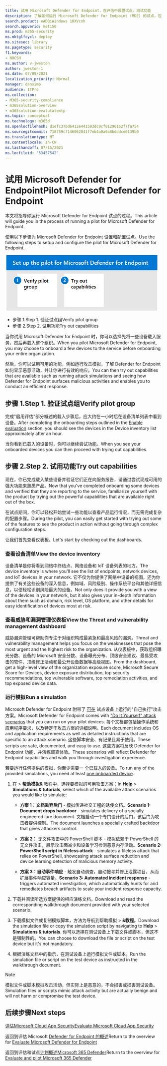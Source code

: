 ```yaml
---
title: 试用 Microsoft Defender for Endpoint，在评估中设置试点、测试功能
description: 了解如何运行 Microsoft Defender for Endpoint (MDE) 的试点，包括验证试点组和试用功能。
search.product: eADQiWindows 10XVcnh
search.appverid: met150
ms.prod: m365-security
ms.mktglfcycl: deploy
ms.sitesec: library
ms.pagetype: security
f1.keywords:
- NOCSH
ms.author: v-jweston
author: jweston-1
ms.date: 07/09/2021
localization_priority: Normal
manager: dansimp
audience: ITPro
ms.collection:
- M365-security-compliance
- m365solution-overview
- m365solution-evalutatemtp
ms.topic: conceptual
ms.technology: m365d
ms.openlocfilehash: d1efc37bd6412e441593dc9cf81296162f7fa754
ms.sourcegitcommit: 718759c7146062841f7eb4a0a9a8bdddce0139b0
ms.translationtype: MT
ms.contentlocale: zh-CN
ms.lasthandoff: 07/15/2021
ms.locfileid: "53457542"
---
```

# <a name="pilot-microsoft-defender-for-endpoint"></a><span data-ttu-id="4853a-103">试用 Microsoft Defender for Endpoint</span><span class="sxs-lookup"><span data-stu-id="4853a-103">Pilot Microsoft Defender for Endpoint</span></span>

<span data-ttu-id="4853a-104">本文将指导你运行 Microsoft Defender for Endpoint 试点的过程。</span><span class="sxs-lookup"><span data-stu-id="4853a-104">This article will guide you in the process of running a pilot for Microsoft Defender for Endpoint.</span></span> 

<span data-ttu-id="4853a-105">使用以下步骤为 Microsoft Defender for Endpoint 设置和配置试点。</span><span class="sxs-lookup"><span data-stu-id="4853a-105">Use the following steps to setup and configure the pilot for Microsoft Defender for Endpoint.</span></span> 

![将 Microsoft Defender for Identity 添加到 Defender 评估环境的步骤](../../media/defender/m365-defender-endpoint-pilot-steps.png)

- <span data-ttu-id="4853a-107">步骤 1.</span><span class="sxs-lookup"><span data-stu-id="4853a-107">Step 1.</span></span> <span data-ttu-id="4853a-108">验证试点组</span><span class="sxs-lookup"><span data-stu-id="4853a-108">Verify pilot group</span></span>
- <span data-ttu-id="4853a-109">步骤 2.</span><span class="sxs-lookup"><span data-stu-id="4853a-109">Step 2.</span></span> <span data-ttu-id="4853a-110">试用功能</span><span class="sxs-lookup"><span data-stu-id="4853a-110">Try out capabilities</span></span>

<span data-ttu-id="4853a-111">当你试用 Microsoft Defender for Endpoint 时，你可以选择先将一些设备载入服务，然后再载入整个组织。</span><span class="sxs-lookup"><span data-stu-id="4853a-111">When you pilot Microsoft Defender for Endpoint, you may choose to onboard a few devices to the service before onboarding your entire organization.</span></span>  

<span data-ttu-id="4853a-112">然后，你可以试用可用的功能，例如运行攻击模拟，了解 Defender for Endpoint 如何显示恶意活动，并让你进行有效的响应。</span><span class="sxs-lookup"><span data-stu-id="4853a-112">You can then try out capabilities that are available such as running attack simulations and seeing how Defender for Endpoint surfaces malicious activities and enables you to conduct an efficient response.</span></span> 

## <a name="step-1-verify-pilot-group"></a><span data-ttu-id="4853a-113">步骤 1.</span><span class="sxs-lookup"><span data-stu-id="4853a-113">Step 1.</span></span> <span data-ttu-id="4853a-114">验证试点组</span><span class="sxs-lookup"><span data-stu-id="4853a-114">Verify pilot group</span></span>
<span data-ttu-id="4853a-115">完成"启用评估"部分概述的载入步骤后[](eval-defender-endpoint-enable-eval.md)，应大约在一小时后在设备清单列表中看到设备。</span><span class="sxs-lookup"><span data-stu-id="4853a-115">After completing the onboarding steps outlined in the [Enable evaluation](eval-defender-endpoint-enable-eval.md) section, you should see the devices in the Device inventory list approximately after an hour.</span></span> 

<span data-ttu-id="4853a-116">当你看到已载入的设备时，你可以继续尝试功能。</span><span class="sxs-lookup"><span data-stu-id="4853a-116">When you see your onboarded devices you can then proceed with trying out capabilities.</span></span> 

## <a name="step-2-try-out-capabilities"></a><span data-ttu-id="4853a-117">步骤 2.</span><span class="sxs-lookup"><span data-stu-id="4853a-117">Step 2.</span></span> <span data-ttu-id="4853a-118">试用功能</span><span class="sxs-lookup"><span data-stu-id="4853a-118">Try out capabilities</span></span>
<span data-ttu-id="4853a-119">现在，你已完成载入某些设备并验证它们正在向服务报告，请通过尝试现成可用的强大功能来熟悉产品。</span><span class="sxs-lookup"><span data-stu-id="4853a-119">Now that you've completed onboarding some devices and verified that they are reporting to the service, familiarize yourself with the product by trying out the powerful capabilities that are available right out of the box.</span></span>

<span data-ttu-id="4853a-120">在试点期间，你可以轻松开始尝试一些功能以查看产品运行情况，而无需完成复杂的配置步骤。</span><span class="sxs-lookup"><span data-stu-id="4853a-120">During the pilot, you can easily get started with trying out some of the features to see the product in action without going through complex configuration steps.</span></span>

<span data-ttu-id="4853a-121">让我们首先查看仪表板。</span><span class="sxs-lookup"><span data-stu-id="4853a-121">Let's start by checking out the dashboards.</span></span>

### <a name="view-the-device-inventory"></a><span data-ttu-id="4853a-122">查看设备清单</span><span class="sxs-lookup"><span data-stu-id="4853a-122">View the device inventory</span></span>
<span data-ttu-id="4853a-123">设备清单是你将看到网络中终结点、网络设备和 IoT 设备列表的地方。</span><span class="sxs-lookup"><span data-stu-id="4853a-123">The device inventory is where you'll see the list of endpoints, network devices, and IoT devices in your network.</span></span> <span data-ttu-id="4853a-124">它不仅为你提供了网络中设备的视图，还为你提供了有关这些设备的深入信息，例如域、风险级别、操作系统平台和其他详细信息，以便轻松识别风险最大的设备。</span><span class="sxs-lookup"><span data-stu-id="4853a-124">Not only does it provide you with a view of the devices in your network, but it also gives your in-depth information about them such as  domain, risk level, OS platform, and other details for easy identification of devices most at risk.</span></span>

### <a name="view-the-threat-and-vulnerability-management-dashboard"></a><span data-ttu-id="4853a-125">查看威胁和漏洞管理仪表板</span><span class="sxs-lookup"><span data-stu-id="4853a-125">View the Threat and vulnerability management dashboard</span></span> 
<span data-ttu-id="4853a-126">威胁漏洞管理可帮助你专注于对组织构成最紧急和最高风险的漏洞。</span><span class="sxs-lookup"><span data-stu-id="4853a-126">Threat and vulnerability management helps you focus on the weaknesses that pose the most urgent and the highest risk to the organization.</span></span> <span data-ttu-id="4853a-127">从仪表板中，获取组织曝光分数、设备的 Microsoft 安全分数、设备曝光分布、顶级安全建议、最易受攻击的软件、顶级修正活动和最公开设备数据等高级视图。</span><span class="sxs-lookup"><span data-stu-id="4853a-127">From the dashboard, get a high-level view of the organization exposure score, Microsoft Secure Score for Devices, device exposure distribution, top security recommendations, top vulnerable software, top remediation activities, and top exposed device data.</span></span> 

### <a name="run-a-simulation"></a><span data-ttu-id="4853a-128">运行模拟</span><span class="sxs-lookup"><span data-stu-id="4853a-128">Run a simulation</span></span>
<span data-ttu-id="4853a-129">Microsoft Defender for Endpoint 附带了 [可在](https://securitycenter.windows.com/tutorials) 试点设备上运行的"自己执行"攻击方案。</span><span class="sxs-lookup"><span data-stu-id="4853a-129">Microsoft Defender for Endpoint comes with ["Do It Yourself" attack scenarios](https://securitycenter.windows.com/tutorials) that you can run on your pilot devices.</span></span>  <span data-ttu-id="4853a-130">每个文档都包括操作系统和应用程序要求，以及特定于攻击方案的详细说明。</span><span class="sxs-lookup"><span data-stu-id="4853a-130">Each document includes OS and application requirements as well as detailed instructions that are specific to an attack scenario.</span></span> <span data-ttu-id="4853a-131">这些脚本安全、有记录且易于使用。</span><span class="sxs-lookup"><span data-stu-id="4853a-131">These scripts are safe, documented, and easy to use.</span></span> <span data-ttu-id="4853a-132">这些方案将反映 Defender for Endpoint 功能，并演练调查体验。</span><span class="sxs-lookup"><span data-stu-id="4853a-132">These scenarios will reflect Defender for Endpoint capabilities and walk you through investigation experience.</span></span>

<span data-ttu-id="4853a-133">若要运行任何提供的模拟，你至少需要一 [个已载入的设备](../defender-endpoint/onboard-configure.md)。</span><span class="sxs-lookup"><span data-stu-id="4853a-133">To run any of the provided simulations, you need at least [one onboarded device](../defender-endpoint/onboard-configure.md).</span></span>

1. <span data-ttu-id="4853a-134">在  >  **帮助模拟&** 教程中，选择要模拟的可用攻击方案：</span><span class="sxs-lookup"><span data-stu-id="4853a-134">In **Help** > **Simulations & tutorials**, select which of the available attack scenarios you would like to simulate:</span></span>

   - <span data-ttu-id="4853a-135">**方案 1：文档丢弃后门** - 模拟传递社交工程的诱使文档。</span><span class="sxs-lookup"><span data-stu-id="4853a-135">**Scenario 1: Document drops backdoor** - simulates delivery of a socially engineered lure document.</span></span> <span data-ttu-id="4853a-136">文档启动一个专门设计的后门，该后门为攻击者提供控制。</span><span class="sxs-lookup"><span data-stu-id="4853a-136">The document launches a specially crafted backdoor that gives attackers control.</span></span>

   - <span data-ttu-id="4853a-137">**方案 2：** 无文件攻击中的 PowerShell 脚本 - 模拟依赖于 PowerShell 的无文件攻击，展示攻击面减少和设备学习检测恶意内存活动。</span><span class="sxs-lookup"><span data-stu-id="4853a-137">**Scenario 2: PowerShell script in fileless attack** - simulates a fileless attack that relies on PowerShell, showcasing attack surface reduction and device learning detection of malicious memory activity.</span></span>

   - <span data-ttu-id="4853a-138">**方案 3：自动事件响应** - 触发自动调查，自动搜寻并修正泄露项目，从而扩展事件响应容量。</span><span class="sxs-lookup"><span data-stu-id="4853a-138">**Scenario 3: Automated incident response** - triggers automated investigation, which automatically hunts for and remediates breach artifacts to scale your incident response capacity.</span></span>

2. <span data-ttu-id="4853a-139">下载并阅读所选方案提供的相应演练文档。</span><span class="sxs-lookup"><span data-stu-id="4853a-139">Download and read the corresponding walkthrough document provided with your selected scenario.</span></span>

3. <span data-ttu-id="4853a-140">下载模拟文件或复制模拟脚本，方法为导航到帮助模拟  >  **&教程**。</span><span class="sxs-lookup"><span data-stu-id="4853a-140">Download the simulation file or copy the simulation script by navigating to **Help** > **Simulations & tutorials**.</span></span> <span data-ttu-id="4853a-141">你可以选择在测试设备上下载文件或脚本，但这不是强制性的。</span><span class="sxs-lookup"><span data-stu-id="4853a-141">You can choose to download the file or script on the test device but it's not mandatory.</span></span>

4. <span data-ttu-id="4853a-142">根据演练文档中的指示，在测试设备上运行模拟文件或脚本。</span><span class="sxs-lookup"><span data-stu-id="4853a-142">Run the simulation file or script on the test device as instructed in the walkthrough document.</span></span>

> [!NOTE]
> <span data-ttu-id="4853a-143">模拟文件或脚本模拟攻击活动，但实际上是恶意的，不会损害或损害测试设备。</span><span class="sxs-lookup"><span data-stu-id="4853a-143">Simulation files or scripts mimic attack activity but are actually benign and will not harm or compromise the test device.</span></span>

## <a name="next-steps"></a><span data-ttu-id="4853a-144">后续步骤</span><span class="sxs-lookup"><span data-stu-id="4853a-144">Next steps</span></span>
[<span data-ttu-id="4853a-145">评估Microsoft Cloud App Security</span><span class="sxs-lookup"><span data-stu-id="4853a-145">Evaluate Microsoft Cloud App Security</span></span>](eval-defender-mcas-overview.md)

<span data-ttu-id="4853a-146">返回到评估 Microsoft [Defender for Endpoint 的概述](eval-defender-endpoint-overview.md)</span><span class="sxs-lookup"><span data-stu-id="4853a-146">Return to the overview for [Evaluate Microsoft Defender for Endpoint](eval-defender-endpoint-overview.md)</span></span>

<span data-ttu-id="4853a-147">返回到评估和试点[计划概述Microsoft 365 Defender](eval-overview.md)</span><span class="sxs-lookup"><span data-stu-id="4853a-147">Return to the overview for [Evaluate and pilot Microsoft 365 Defender](eval-overview.md)</span></span>